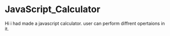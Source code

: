 # JavaScript_Calculator
Hi i had made a javascript calculator. user can perform diffrent opertaions in it.
